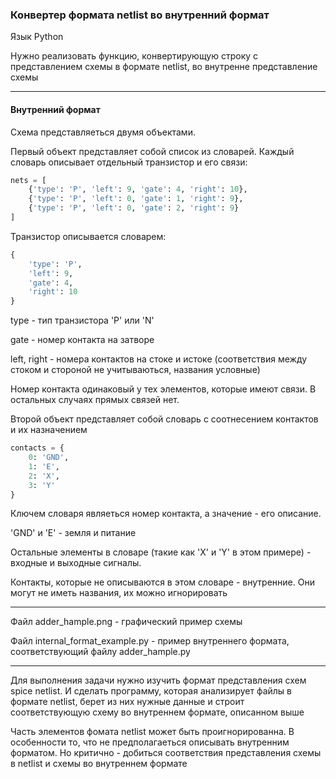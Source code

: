 
### Конвертер формата netlist во внутренний формат

Язык Python

Нужно реализовать функцию, конвертирующую строку с представлением схемы в формате netlist, во внутренне представление схемы

---

#### Внутренний формат

Схема представляеться двумя объектами.

Первый объект представляет собой список из словарей. Каждый словарь описывает отдельный транзистор и его связи:

```python
nets = [
    {'type': 'P', 'left': 9, 'gate': 4, 'right': 10},
    {'type': 'P', 'left': 0, 'gate': 1, 'right': 9},
    {'type': 'P', 'left': 0, 'gate': 2, 'right': 9}
]
```

Транзистор описывается словарем:
```python
{
    'type': 'P',
    'left': 9,
    'gate': 4,
    'right': 10
}
```
type - тип транзистора 'P' или 'N'

gate - номер контакта на затворе

left, right - номера контактов на стоке и истоке (соответствия между стоком и стороной не учитываються, названия условные)

Номер контакта одинаковый у тех элементов, которые имеют связи. В остальных случаях прямых связей нет.


Второй объект представляет собой словарь с соотнесением контактов и их назначением

```python
contacts = {
    0: 'GND',
    1: 'E',
    2: 'X',
    3: 'Y'
}
```
Ключем словаря являеться номер контакта, а значение - его описание.

'GND' и 'E' - земля и питание

Остальные элементы в словаре (такие как 'X' и 'Y' в этом примере) - входные и выходные сигналы.

Контакты, которые не описываются в этом словаре - внутренние. Они могут не иметь названия, их можно игнорировать

---

Файл adder_hample.png - графический пример схемы

Файл internal_format_example.py - пример внутреннего формата, соответствующий файлу adder_hample.py

___

Для выполнения задачи нужно изучить формат представления схем spice netlist. И сделать программу, которая анализирует файлы в формате netlist, берет из них нужные данные и строит соответствующую схему во внутреннем формате, описанном выше


Часть элементов фомата netlist может быть проигнорированна. В особенности то, что не предполагаеться описывать внутренним форматом. Но критично - добиться соответствия представления схемы в netlist и схемы во внутреннем формате

